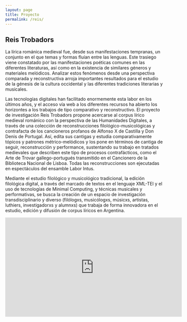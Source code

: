 ```yaml
---
layout: page
title: Proyecto
permalink: /reis/
---
```

	  
## Reis Trobadors

<div class="container mx-auto px-2 py-2">
        <div class="py-2 mb-2 prose">

        
        
        
<p class="prosa">La lírica románica medieval fue, desde sus manifestaciones tempranas, un conjunto en el que temas y formas fluían entre las lenguas. Este trasiego viene constatado por las manifestaciones poéticas comunes en las diferentes literaturas, así como en la existencia de similares géneros y materiales melódicos. Analizar estos fenómenos desde una perspectiva comparada y reconstructiva arroja importantes resultados para el estudio de la génesis de la cultura occidental y las diferentes tradiciones literarias y musicales.</p>
<p class="prosa">Las tecnologías digitales han facilitado enormemente esta labor en los últimos años, y el acceso vía web a los diferentes recursos ha abierto los horizontes a los trabajos de tipo comparativo y reconstructivo. El proyecto de investigación Reis Trobadors propone acercarse al corpus lírico medieval románico con la perspectiva de las Humanidades Digitales, a través de una colección de reconstrucciones filológico-musicológicas y contrafacta de los cancioneros profanos de Alfonso X de Castilla y Don Denis de Portugal. Así, edita sus cantigas y estudia comparativamente tópicos y patrones métrico-melódicos y los pone en términos de cantiga de seguir, reconstrucción y performance, sustentando su trabajo en tratados medievales que describen este tipo de procesos contrafácticos, como el Arte de Trovar gallego-portugués transmitido en el Cancionero de la Biblioteca Nacional de Lisboa. Todas las reconstrucciones son ejecutadas en espectáculos del ensamble Labor Intus. </p>
<p class="prosa">Mediante el estudio filológico y musicológico tradicional, la edición filológica digital, a través del marcado de textos en el lenguaje XML-TEI y el uso de tecnologías de Minimal Computing, y técnicas musicales y performativas, se busca la creación de un espacio de investigación transdisciplinario y diverso (filólogxs, musicólogxs, músicxs, artistas, luthiers, investigadorxs y alumnxs) que trabaja de forma innovadora en el estudio, edición y difusión de corpus líricos en Argentina.</p>

<p align="center">
<iframe width="560" height="315" src="https://www.youtube.com/embed/ykFJT3th4XE" title="YouTube video player" frameborder="0" allow="accelerometer; autoplay; clipboard-write; encrypted-media; gyroscope; picture-in-picture" allowfullscreen></iframe>
</p>
        </div>
      </div>
	 